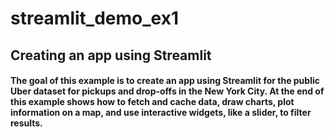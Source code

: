 # streamlit_demo_ex1

## Creating an app using Streamlit

#### The goal of this example is to create an app using Streamlit for the public Uber dataset for pickups and drop-offs in the New York City. At the end of this example shows how to fetch and cache data, draw charts, plot information on a map, and use interactive widgets, like a slider, to filter results. 

